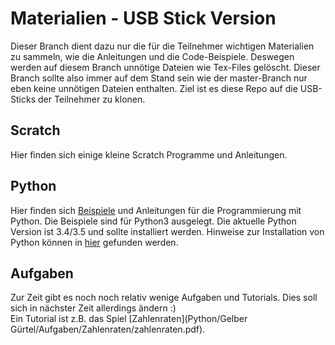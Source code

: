 # Materialien - USB Stick Version
Dieser Branch dient dazu nur die für die Teilnehmer wichtigen Materialien zu sammeln, wie die Anleitungen und die Code-Beispiele. Deswegen werden auf diesem Branch unnötige Dateien wie Tex-Files gelöscht. Dieser Branch sollte also immer auf dem Stand sein wie der master-Branch nur eben keine unnötigen Dateien enthalten.
Ziel ist es diese Repo auf die USB-Sticks der Teilnehmer zu klonen.

## Scratch
Hier finden sich einige kleine Scratch Programme und Anleitungen.

## Python
Hier finden sich [Beispiele](Python/Beispiele) und Anleitungen für die Programmierung mit Python. Die Beispiele sind für Python3 ausgelegt. Die aktuelle Python Version ist 3.4/3.5 und sollte installiert werden.
Hinweise zur Installation von Python können in [hier](Installation/installation_python.pdf) gefunden werden.

## Aufgaben
Zur Zeit gibt es noch noch relativ wenige Aufgaben und Tutorials. Dies soll sich in nächster Zeit allerdings ändern :)  
Ein Tutorial ist z.B. das Spiel [Zahlenraten](Python/Gelber Gürtel/Aufgaben/Zahlenraten/zahlenraten.pdf).
